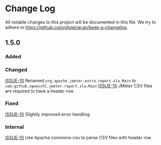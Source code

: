 # Change Log

All notable changes to this project will be documented in this file. We try to adhere to https://github.com/olivierlacan/keep-a-changelog.

## 1.5.0

### Added

### Changed
[ISSUE-10] Renamed `org.apache.jmeter.extra.report.sla.Main` to `com.github.sgoeschl.jmeter.report.sla.Main`
[ISSUE-10] JMeter CSV files are required to have a header row

### Fixed
[ISSUE-10] Slightly improved error handling

### Internal
[ISSUE-10] Use Apache commons-csv to parse CSV files with header row

[ISSUE-10]: https://github.com/sgoeschl/jmeter-sla-report/issues/10
